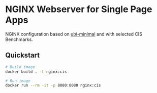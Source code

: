 # NGINX Webserver for Single Page Apps

NGINX configuration based on [ubi-minimal](https://developers.redhat.com/products/rhel/ubi/) and with selected CIS Benchmarks.

## Quickstart

```sh
# Build image
docker build . -t nginx:cis

# Run image
docker run --rm -it -p 8080:8080 nginx:cis
```
